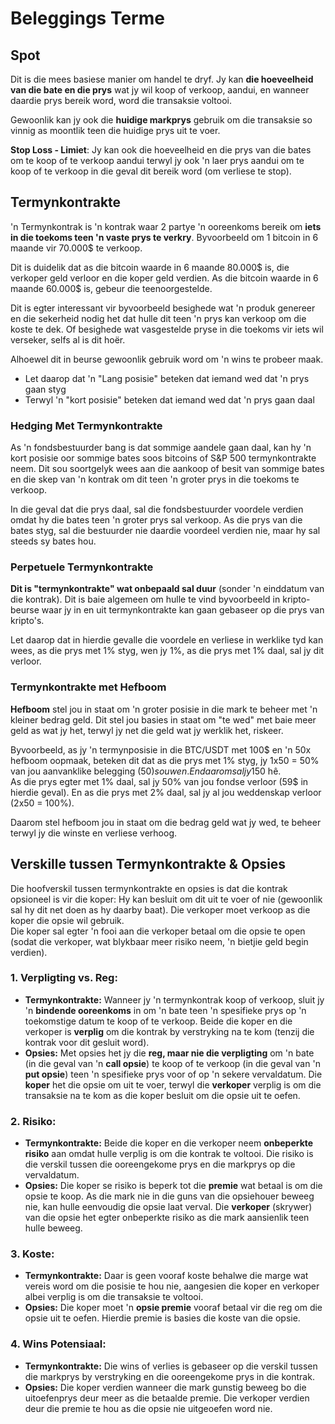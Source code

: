 # Beleggings Terme

## Spot

Dit is die mees basiese manier om handel te dryf. Jy kan **die hoeveelheid van die bate en die prys** wat jy wil koop of verkoop, aandui, en wanneer daardie prys bereik word, word die transaksie voltooi.

Gewoonlik kan jy ook die **huidige markprys** gebruik om die transaksie so vinnig as moontlik teen die huidige prys uit te voer.

**Stop Loss - Limiet**: Jy kan ook die hoeveelheid en die prys van die bates om te koop of te verkoop aandui terwyl jy ook 'n laer prys aandui om te koop of te verkoop in die geval dit bereik word (om verliese te stop).

## Termynkontrakte

'n Termynkontrak is 'n kontrak waar 2 partye 'n ooreenkoms bereik om **iets in die toekoms teen 'n vaste prys te verkry**. Byvoorbeeld om 1 bitcoin in 6 maande vir 70.000$ te verkoop.

Dit is duidelik dat as die bitcoin waarde in 6 maande 80.000$ is, die verkoper geld verloor en die koper geld verdien. As die bitcoin waarde in 6 maande 60.000$ is, gebeur die teenoorgestelde.

Dit is egter interessant vir byvoorbeeld besighede wat 'n produk genereer en die sekerheid nodig het dat hulle dit teen 'n prys kan verkoop om die koste te dek. Of besighede wat vasgestelde pryse in die toekoms vir iets wil verseker, selfs al is dit hoër.

Alhoewel dit in beurse gewoonlik gebruik word om 'n wins te probeer maak.

* Let daarop dat 'n "Lang posisie" beteken dat iemand wed dat 'n prys gaan styg
* Terwyl 'n "kort posisie" beteken dat iemand wed dat 'n prys gaan daal

### Hedging Met Termynkontrakte <a href="#mntl-sc-block_7-0" id="mntl-sc-block_7-0"></a>

As 'n fondsbestuurder bang is dat sommige aandele gaan daal, kan hy 'n kort posisie oor sommige bates soos bitcoins of S&P 500 termynkontrakte neem. Dit sou soortgelyk wees aan die aankoop of besit van sommige bates en die skep van 'n kontrak om dit teen 'n groter prys in die toekoms te verkoop.

In die geval dat die prys daal, sal die fondsbestuurder voordele verdien omdat hy die bates teen 'n groter prys sal verkoop. As die prys van die bates styg, sal die bestuurder nie daardie voordeel verdien nie, maar hy sal steeds sy bates hou.

### Perpetuele Termynkontrakte

**Dit is "termynkontrakte" wat onbepaald sal duur** (sonder 'n einddatum van die kontrak). Dit is baie algemeen om hulle te vind byvoorbeeld in kripto-beurse waar jy in en uit termynkontrakte kan gaan gebaseer op die prys van kripto's.

Let daarop dat in hierdie gevalle die voordele en verliese in werklike tyd kan wees, as die prys met 1% styg, wen jy 1%, as die prys met 1% daal, sal jy dit verloor.

### Termynkontrakte met Hefboom

**Hefboom** stel jou in staat om 'n groter posisie in die mark te beheer met 'n kleiner bedrag geld. Dit stel jou basies in staat om "te wed" met baie meer geld as wat jy het, terwyl jy net die geld wat jy werklik het, riskeer.

Byvoorbeeld, as jy 'n termynposisie in die BTC/USDT met 100$ en 'n 50x hefboom oopmaak, beteken dit dat as die prys met 1% styg, jy 1x50 = 50% van jou aanvanklike belegging (50$) sou wen. En daarom sal jy 150$ hê.\
As die prys egter met 1% daal, sal jy 50% van jou fondse verloor (59$ in hierdie geval). En as die prys met 2% daal, sal jy al jou weddenskap verloor (2x50 = 100%).

Daarom stel hefboom jou in staat om die bedrag geld wat jy wed, te beheer terwyl jy die winste en verliese verhoog.

## Verskille tussen Termynkontrakte & Opsies

Die hoofverskil tussen termynkontrakte en opsies is dat die kontrak opsioneel is vir die koper: Hy kan besluit om dit uit te voer of nie (gewoonlik sal hy dit net doen as hy daarby baat). Die verkoper moet verkoop as die koper die opsie wil gebruik.\
Die koper sal egter 'n fooi aan die verkoper betaal om die opsie te open (sodat die verkoper, wat blykbaar meer risiko neem, 'n bietjie geld begin verdien).

### 1. **Verpligting vs. Reg:**

* **Termynkontrakte:** Wanneer jy 'n termynkontrak koop of verkoop, sluit jy 'n **bindende ooreenkoms** in om 'n bate teen 'n spesifieke prys op 'n toekomstige datum te koop of te verkoop. Beide die koper en die verkoper is **verplig** om die kontrak by verstryking na te kom (tenzij die kontrak voor dit gesluit word).
* **Opsies:** Met opsies het jy die **reg, maar nie die verpligting** om 'n bate (in die geval van 'n **call opsie**) te koop of te verkoop (in die geval van 'n **put opsie**) teen 'n spesifieke prys voor of op 'n sekere vervaldatum. Die **koper** het die opsie om uit te voer, terwyl die **verkoper** verplig is om die transaksie na te kom as die koper besluit om die opsie uit te oefen.

### 2. **Risiko:**

* **Termynkontrakte:** Beide die koper en die verkoper neem **onbeperkte risiko** aan omdat hulle verplig is om die kontrak te voltooi. Die risiko is die verskil tussen die ooreengekome prys en die markprys op die vervaldatum.
* **Opsies:** Die koper se risiko is beperk tot die **premie** wat betaal is om die opsie te koop. As die mark nie in die guns van die opsiehouer beweeg nie, kan hulle eenvoudig die opsie laat verval. Die **verkoper** (skrywer) van die opsie het egter onbeperkte risiko as die mark aansienlik teen hulle beweeg.

### 3. **Koste:**

* **Termynkontrakte:** Daar is geen vooraf koste behalwe die marge wat vereis word om die posisie te hou nie, aangesien die koper en verkoper albei verplig is om die transaksie te voltooi.
* **Opsies:** Die koper moet 'n **opsie premie** vooraf betaal vir die reg om die opsie uit te oefen. Hierdie premie is basies die koste van die opsie.

### 4. **Wins Potensiaal:**

* **Termynkontrakte:** Die wins of verlies is gebaseer op die verskil tussen die markprys by verstryking en die ooreengekome prys in die kontrak.
* **Opsies:** Die koper verdien wanneer die mark gunstig beweeg bo die uitoefenprys deur meer as die betaalde premie. Die verkoper verdien deur die premie te hou as die opsie nie uitgeoefen word nie.
